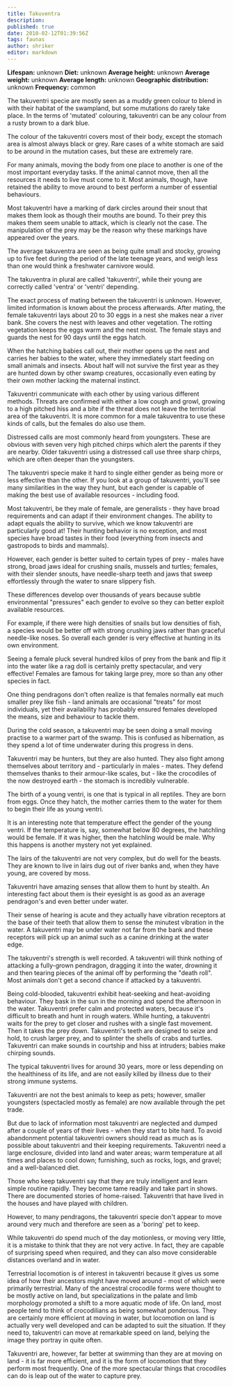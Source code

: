 ```yaml
---
title: Takuventra
description:
published: true
date: 2010-02-12T01:39:56Z
tags: faunas
author: shriker
editor: markdown
---
```

<!-- infobox starts -->
**Lifespan:** unknown
**Diet:** unknown
**Average height:** unknown
**Average weight:** unknown
**Average length:** unknown
**Geographic distribution:** unknown
**Frequency:** common
<!-- infobox ends -->

The takuventri specie are mostly seen as a muddy green colour to blend in with their habitat of the swampland, but some mutations do rarely take place. In the terms of 'mutated' colouring, takuventri can be any colour from a rusty brown to a dark blue.

The colour of the takuventri covers most of their body, except the stomach area is almost always black or grey. Rare cases of a white stomach are said to be around in the mutation cases, but these are extremely rare.

For many animals, moving the body from one place to another is one of the most important everyday tasks. If the animal cannot move, then all the resources it needs to live must come to it. Most animals, though, have retained the ability to move around to best perform a number of essential behaviours.

Most takuventri have a marking of dark circles around their snout that makes them look as though their mouths are bound. To their prey this makes them seem unable to attack, which is clearly not the case. The manipulation of the prey may be the reason why these markings have appeared over the years.

The average takuventra are seen as being quite small and stocky, growing up to five feet during the period of the late teenage years, and weigh less than one would think a freshwater carnivore would.

The takuventra in plural are called 'takuventri', while their young are correctly called 'ventra' or 'ventri' depending.

The exact process of mating between the takuventri is unknown. However, limited information is known about the process afterwards. After mating, the female takuventri lays about 20 to 30 eggs in a nest she makes near a river bank. She covers the nest with leaves and other vegetation. The rotting vegetation keeps the eggs warm and the nest moist. The female stays and guards the nest for 90 days until the eggs hatch.

When the hatching babies call out, their mother opens up the nest and carries her babies to the water, where they immediately start feeding on small animals and insects. About half will not survive the first year as they are hunted down by other swamp creatures, occasionally even eating by their own mother lacking the maternal instinct.

Takuventri communicate with each other by using various different methods. Threats are confirmed with either a low cough and growl, growing to a high pitched hiss and a bite if the threat does not leave the territorial area of the takuventri. It is more common for a male takuventra to use these kinds of calls, but the females do also use them.

Distressed calls are most commonly heard from youngsters. These are obvious with seven very high pitched chirps which alert the parents if they are nearby. Older takuventri using a distressed call use three sharp chirps, which are often deeper than the youngsters.

The takuventri specie make it hard to single either gender as being more or less effective than the other. If you look at a group of takuventri, you'll see many similarities in the way they hunt, but each gender is capable of making the best use of available resources - including food.

Most takuventri, be they male of female, are generalists - they have broad requirements and can adapt if their environment changes. The ability to adapt equals the ability to survive, which we know takuventri are particularly good at! Their hunting behavior is no exception, and most species have broad tastes in their food (everything from insects and gastropods to birds and mammals).

However, each gender is better suited to certain types of prey - males have strong, broad jaws ideal for crushing snails, mussels and turtles; females, with their slender snouts, have needle-sharp teeth and jaws that sweep effortlessly through the water to snare slippery fish.

These differences develop over thousands of years because subtle environmental "pressures" each gender to evolve so they can better exploit available resources.

For example, if there were high densities of snails but low densities of fish, a species would be better off with strong crushing jaws rather than graceful needle-like noses. So overall each gender is very effective at hunting in its own environment.

Seeing a female pluck several hundred kilos of prey from the bank and flip it into the water like a rag doll is certainly pretty spectacular, and very effective! Females are famous for taking large prey, more so than any other species in fact.

One thing pendragons don't often realize is that females normally eat much smaller prey like fish - land animals are occasional "treats" for most individuals, yet their availability has probably ensured females developed the means, size and behaviour to tackle them.

During the cold season, a takuventri may be seen doing a small moving practise to a warmer part of the swamp. This is confused as hibernation, as they spend a lot of time underwater during this progress in dens.

Takuventri may be hunters, but they are also hunted. They also fight among themselves about territory and - particularly in males - mates. They defend themselves thanks to their armour-like scales, but - like the crocodiles of the now destroyed earth - the stomach is incredibly vulnerable.

The birth of a young ventri, is one that is typical in all reptiles. They are born from eggs. Once they hatch, the mother carries them to the water for them to begin their life as young ventri.

It is an interesting note that temperature effect the gender of the young ventri. If the temperature is, say, somewhat below 80 degrees, the hatchling would be female. If it was higher, then the hatchling would be male. Why this happens is another mystery not yet explained.

The lairs of the takuventri are not very complex, but do well for the beasts. They are known to live in lairs dug out of river banks and, when they have young, are covered by moss.

Takuventri have amazing senses that allow them to hunt by stealth. An interesting fact about them is their eyesight is as good as an average pendragon's and even better under water.

Their sense of hearing is acute and they actually have vibration receptors at the base of their teeth that allow them to sense the minutest vibration in the water. A takuventri may be under water not far from the bank and these receptors will pick up an animal such as a canine drinking at the water edge.

The takuventri's strength is well recorded. A takuventri will think nothing of attacking a fully-grown pendragon, dragging it into the water, drowning it and then tearing pieces of the animal off by performing the "death roll". Most animals don't get a second chance if attacked by a takuventri.

Being cold-blooded, takuventri exhibit heat-seeking and heat-avoiding behaviour. They bask in the sun in the morning and spend the afternoon in the water. Takuventri prefer calm and protected waters, because it's difficult to breath and hunt in rough waters. While hunting, a takuventri waits for the prey to get closer and rushes with a single fast movement. Then it takes the prey down. Takuventri's teeth are designed to seize and hold, to crush larger prey, and to splinter the shells of crabs and turtles. Takuventri can make sounds in courtship and hiss at intruders; babies make chirping sounds.

The typical takuventri lives for around 30 years, more or less depending on the healthiness of its life, and are not easily killed by illness due to their strong immune systems.

Takuventri are not the best animals to keep as pets; however, smaller youngsters (spectacled mostly as female) are now available through the pet trade.

But due to lack of information most takuventri are neglected and dumped after a couple of years of their lives - when they start to bite hard. To avoid abandonment potential takuventri owners should read as much as is possible about takuventri and their keeping requirements. Takuventri need a large enclosure, divided into land and water areas; warm temperature at all times and places to cool down; furnishing, such as rocks, logs, and gravel; and a well-balanced diet.

Those who keep takuventri say that they are truly intelligent and learn simple routine rapidly. They become tame readily and take part in shows. There are documented stories of home-raised. Takuventri that have lived in the houses and have played with children.

However, to many pendragons, the takuventri specie don't appear to move around very much and therefore are seen as a 'boring' pet to keep.

While takuventri *do* spend much of the day motionless, or moving very little, it is a mistake to think that they are not very active. In fact, they are capable of surprising speed when required, and they can also move considerable distances overland and in water.

Terrestrial locomotion is of interest in takuventri because it gives us some idea of how their ancestors might have moved around - most of which were primarily terrestrial. Many of the ancestral crocodile forms were thought to be mostly active on land, but specializations in the palate and limb morphology promoted a shift to a more aquatic mode of life. On land, most people tend to think of crocodilians as being somewhat ponderous. They are certainly more efficient at moving in water, but locomotion on land is actually very well developed and can be adapted to suit the situation. If they need to, takuventri can move at remarkable speed on land, belying the image they portray in quite often.

Takuventri are, however, far better at swimming than they are at moving on land - it is far more efficient, and it is the form of locomotion that they perform most frequently. One of the more spectacular things that crocodiles can do is leap out of the water to capture prey.